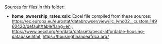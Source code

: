 Sources for files in this folder:

* **home_ownership_rates.xslx**: Excel file compiled from these sources: https://ec.europa.eu/eurostat/databrowser/view/ilc_lvho02__custom_14960420/default/table?lang=en , https://www.oecd.org/en/data/datasets/oecd-affordable-housing-database.html, https://housingfinanceafrica.org/